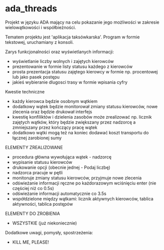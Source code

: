 # ada_threads
Projekt w języku ADA mający na celu pokazanie jego możliwości w zakresie wielowątkowości i współbieżności.

Tematem projektu jest 'aplikacja taksówkarska'.
Program w formie tekstowej, uruchamiany z konsoli.

Zarys funkcjonalności oraz wyświetlanych informacji:
 - wyświetlanie liczby wolnych i zajętych kierowców
 - prezentowanie w formie listy statusu każdego z kierowców
 - prosta prezentacja statusu zajętego kierowcy w formie np. procentowej lub jako pasek postępu
 - jakieś wybieranie dlugosci trasy w formie wpisania cyfry

Kwestie techniczne
 - każdy kierowca będzie osobnym wątkiem
 - dodatkowy wątek będzie monitorował zmiany statusu kierowców, nowe zlecenia oraz będzie drukował interfejs
 - kwestię konfiliktów i dzielenia zasobów może zrealizować np. licznik zajętych wątków, który będzie zwiększany przez nadzorcę a zmniejszany przez kończący pracę wątek
 - dodatkowo wątki mogą też na koniec dodawać koszt transportu do łącznej zarobionej sumy
 
ELEMENTY ZREALIZOWANE
 - procedura główna wywołująca wątek - nadzorcę
 - wypisanie statusu kierowców
 - drukowanie opcji (obecnie jednej - Podaj liczbę)
 - nadzorca pracuje w pętli
 - monitoruje zmiany statusu kierowców, przyjmuje nowe zlecenia
 - odświeżanie informacji ręczne po każdorazowym wciśnięciu enter (nie częściej niż co 0.5s)
 - odświeżanie informacji automatycznie co 3.5s
 - współdzielone między wątkami: licznik aktywnych kierowców, tablica aktywności, tablica postępów
 
ELEMENTY DO ZROBIENIA
 - WSZYSTKIE (już niekoniecznie)
    
Dodatkowe uwagi, pomysły, spostrzeżenia:
 - KILL ME, PLEASE!
